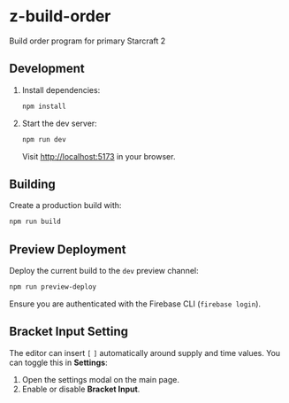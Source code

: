 # z-build-order
Build order program for primary Starcraft 2

## Development

1. Install dependencies:
   ```bash
   npm install
   ```
2. Start the dev server:
   ```bash
   npm run dev
   ```
   Visit <http://localhost:5173> in your browser.

## Building

Create a production build with:

```bash
npm run build
```

## Preview Deployment

Deploy the current build to the `dev` preview channel:

```bash
npm run preview-deploy
```

Ensure you are authenticated with the Firebase CLI (`firebase login`).

## Bracket Input Setting

The editor can insert `[` `]` automatically around supply and time values. You
can toggle this in **Settings**:

1. Open the settings modal on the main page.
2. Enable or disable **Bracket Input**.
